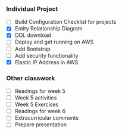 
### Individual Project
 - [ ] Build Configuration Checklist for projects
 - [X] Entity Relationship Diagram
 - [X] DDL download
 - [ ] Deploy and get running on AWS
 - [ ] Add Bootstrap
 - [ ] Add security functionality
 - [X] Elastic IP Address in AWS

 ### Other classwork
 - [ ] Readings for week 5
 - [ ] Week 5 activities
 - [ ] Week 5 Exercises
 - [ ] Readings for week 6
 - [ ] Extracurricular comments
 - [ ] Prepare presentation